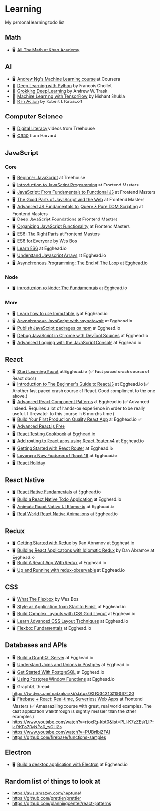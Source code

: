 # Learning
My personal learning todo list

## Math
- 🖥  [All The Math at Khan Academy](https://www.khanacademy.org/math/)

## AI
- 🖥  [Andrew Ng's Machine Learning course](https://www.coursera.org/learn/machine-learning) at Coursera
- 📔  [Deep Learning with Python](https://www.manning.com/books/deep-learning-with-python) by Francois Chollet
- 📔  [Grokking Deep Learning](https://www.manning.com/books/grokking-deep-learning) by Andrew W. Trask
- 📔  [Machine Learning with TensorFlow](https://www.manning.com/books/machine-learning-with-tensorflow) by Nishant Shukla
- 📔  [R in Action](https://www.manning.com/books/r-in-action-second-edition) by Robert I. Kabacoff

## Computer Science
- 🖥  [Digital Literacy](https://teamtreehouse.com/library/topic:digital-literacy) videos from Treehouse
- 🖥  [CS50](https://www.edx.org/course/introduction-computer-science-harvardx-cs50x) from Harvard


## JavaScript

### Core
- 🖥  [Beginner JavaScript](https://teamtreehouse.com/tracks/beginner-javascript) at Treehouse
- 🖥  [Introduction to JavaScript Programming](https://frontendmasters.com/courses/javascript-basics/) at Frontend Masters
- 🖥  [JavaScript: From Fundamentals to Functional JS](https://frontendmasters.com/courses/js-fundamentals-to-functional/) at Frontend Masters
- 🖥  [The Good Parts of JavaScript and the Web](https://frontendmasters.com/courses/good-parts-javascript-web/) at Frontend Masters
- 🖥  [Advanced JS Fundamentals to jQuery & Pure DOM Scripting](https://frontendmasters.com/courses/javascript-jquery-dom/) at Frontend Masters
- 🖥  [Deep JavaScript Foundations](https://frontendmasters.com/courses/javascript-foundations/) at Frontend Masters
- 🖥  [Organizing JavaScript Functionality](https://frontendmasters.com/courses/organizing-javascript/) at Frontend Masters
- 🖥  [ES6: The Right Parts](https://frontendmasters.com/courses/es6-right-parts/) at Frontend Masters
- 🖥  [ES6 for Everyone](https://es6.io/) by Wes Bos
- 🖥  [Learn ES6](https://egghead.io/courses/learn-es6-ecmascript-2015) at Egghead.io
- 🖥  [Understand Javascript Arrays](https://egghead.io/courses/understand-javascript-arrays) at Egghead.io
- 🖥  [Asynchronous Programming: The End of The Loop](https://egghead.io/courses/asynchronous-programming-the-end-of-the-loop) at Egghead.io

### Node
- 🖥  [Introduction to Node: The Fundamentals](https://egghead.io/courses/introduction-to-node-the-fundamentals) at Egghead.io

### More
- 🖥  [Learn how to use Immutable.js](https://egghead.io/courses/learn-how-to-use-immutable-js) at Egghead.io
- 🖥  [Asynchronous JavaScript with async/await](https://egghead.io/courses/asynchronous-javascript-with-async-await) at Egghead.io
- 🖥  [Publish JavaScript packages on npm](https://egghead.io/courses/publish-javascript-packages-on-npm) at Egghead.io
- 🖥  [Debug JavaScript in Chrome with DevTool Sources](https://egghead.io/courses/chrome-devtools-sources-panel) at Egghead.io
- 🖥  [Advanced Logging with the JavaScript Console](https://egghead.io/courses/js-console-for-power-users) at Egghead.io

## React
- 🖥  [Start Learning React](https://egghead.io/courses/start-learning-react) at Egghead.io (✅ Fast paced crash course of React docs)
- 🖥  [Introduction to The Beginner's Guide to ReactJS](https://egghead.io/lessons/react-introduction-to-the-beginner-s-guide-to-reactjs) at Egghead.io (✅ Another fast paced crash course of React. Good compliment to the one above.)
- 🖥  [Advanced React Component Patterns](https://egghead.io/courses/advanced-react-component-patterns) at Egghead.io (✅ Advanced indeed. Requires a lot of hands-on experience in order to be really useful. I'll rewatch to this course in 6 months time.)
- 🖥  [Build Your First Production Quality React App](https://egghead.io/courses/build-your-first-production-quality-react-app) at Egghead.io ✅
- 🖥  [Advanced React.js Free](https://courses.reacttraining.com/p/advanced-react-free)
- 🖥  [React Testing Cookbook](https://egghead.io/courses/react-testing-cookbook) at Egghead.io
- 🖥  [Add routing to React apps using React Router v4](https://egghead.io/courses/add-routing-to-react-apps-using-react-router-v4) at Egghead.io
- 🖥  [Getting Started with React Router](https://egghead.io/courses/getting-started-with-react-router) at Egghead.io
- 🖥  [Leverage New Features of React 16](https://egghead.io/courses/leverage-new-features-of-react-16) at Egghead.io
- 🖥  [React Holiday](https://react.holiday/)

## React Native
- 🖥  [React Native Fundamentals](https://egghead.io/courses/react-native-fundamentals) at Egghead.io
- 🖥  [Build a React Native Todo Application](https://egghead.io/courses/build-a-react-native-todo-application) at Egghead.io
- 🖥  [Animate React Native UI Elements](https://egghead.io/courses/animate-react-native-ui-elements) at Egghead.io
- 🖥  [Real World React Native Animations](https://egghead.io/courses/real-world-react-native-animations) at Egghead.io

## Redux
- 🖥  [Getting Started with Redux](https://egghead.io/courses/getting-started-with-redux) by Dan Abramov at Egghead.io
- 🖥  [Building React Applications with Idiomatic Redux](https://egghead.io/courses/building-react-applications-with-idiomatic-redux) by Dan Abramov at Egghead.io
- 🖥  [Build A React App With Redux](https://egghead.io/courses/build-a-react-app-with-redux) at Egghead.io
- 🖥  [Up and Running with redux-observable](https://egghead.io/courses/up-and-running-with-redux-observable) at Egghead.io

## CSS
- 🖥  [What The Flexbox](https://flexbox.io/) by Wes Bos
- 🖥  [Style an Application from Start to Finish](https://egghead.io/courses/style-an-application-from-start-to-finish) at Egghead.io
- 🖥  [Build Complex Layouts with CSS Grid Layout](https://egghead.io/courses/build-complex-layouts-with-css-grid-layout) at Egghead.io
- 🖥  [Learn Advanced CSS Layout Techniques](https://egghead.io/courses/learn-advanced-css-layout-techniques) at Egghead.io
- 🖥  [Flexbox Fundamentals](https://egghead.io/courses/flexbox-fundamentals) at Egghead.io

## Databases and APIs
- 🖥  [Build a GraphQL Server](https://egghead.io/courses/build-a-graphql-server) at Egghead.io
- 🖥  [Understand Joins and Unions in Postgres](https://egghead.io/courses/understand-joins-and-unions-in-postgres) at Egghead.io
- 🖥  [Get Started With PostgreSQL](https://egghead.io/courses/get-started-with-postgresql) at Egghead.io
- 🖥  [Using Postgres Window Functions](https://egghead.io/courses/using-postgres-window-functions) at Egghead.io
- 🖥  GraphQL thread: https://twitter.com/matzatorski/status/939564215219687426
- 🖥  [Firebase + React: Real-time, Serverless Web Apps](https://frontendmasters.com/courses/firebase-react/) at Frontend Masters (✅ Amaaaaziiing course with great, real world examples. The chat application walkthrough is slightly messier than the other examples.)
- https://www.youtube.com/watch?v=rtoxRg-kbt0&list=PLl-K7zZEsYLlP-k-RKFa7RyNPa9_wCH2s
- https://www.youtube.com/watch?v=PUBnlbjZFAI
- https://github.com/firebase/functions-samples

## Electron
- 🖥  [Build a desktop application with Electron](https://egghead.io/courses/build-a-desktop-application-with-electron) at Egghead.io

## Random list of things to look at
- https://aws.amazon.com/neptune/
- https://github.com/prettier/prettier
- https://github.com/planningcenter/react-patterns
